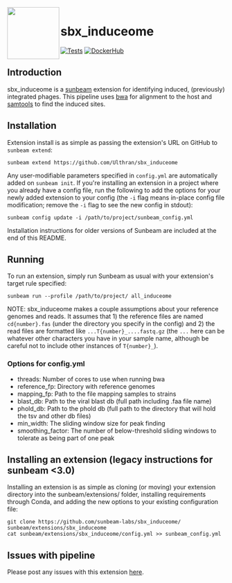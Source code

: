 <img src="https://github.com/sunbeam-labs/sunbeam/blob/stable/docs/images/sunbeam_logo.gif" width=120, height=120 align="left" />

# sbx_induceome

<!-- Badges start -->
[![Tests](https://github.com/Ulthran/sbx_induceome/actions/workflows/tests.yml/badge.svg)](https://github.com/Ulthran/sbx_induceome/actions/workflows/tests.yml)
[![DockerHub](https://img.shields.io/docker/pulls/sunbeamlabs/sbx_induceome)](https://hub.docker.com/repository/docker/sunbeamlabs/sbx_induceome/)
<!-- Badges end -->

## Introduction

sbx_induceome is a [sunbeam](https://github.com/sunbeam-labs/sunbeam) extension for identifying induced, (previously) integrated phages. This pipeline uses [bwa](https://bio-bwa.sourceforge.net/) for alignment to the host and [samtools](https://www.htslib.org/) to find the induced sites.

## Installation

Extension install is as simple as passing the extension's URL on GitHub to `sunbeam extend`:

    sunbeam extend https://github.com/Ulthran/sbx_induceome

Any user-modifiable parameters specified in `config.yml` are automatically added on `sunbeam init`. If you're installing an extension in a project where you already have a config file, run the following to add the options for your newly added extension to your config (the `-i` flag means in-place config file modification; remove the `-i` flag to see the new config in stdout):

    sunbeam config update -i /path/to/project/sunbeam_config.yml

Installation instructions for older versions of Sunbeam are included at the end of this README.

## Running

To run an extension, simply run Sunbeam as usual with your extension's target rule specified:

    sunbeam run --profile /path/to/project/ all_induceome

NOTE: sbx_induceome makes a couple assumptions about your reference genomes and reads. It assumes that 1) the reference files are named `cd{number}.fas` (under the directory you specify in the config) and 2) the read files are formatted like `...T{number}_....fastq.gz` (the `...` here can be whatever other characters you have in your sample name, although be careful not to include other instances of `T{number}_`).

### Options for config.yml

  - threads: Number of cores to use when running bwa
  - reference_fp: Directory with reference genomes
  - mapping_fp: Path to the file mapping samples to strains
  - blast_db: Path to the viral blast db (full path including .faa file name)
  - phold_db: Path to the phold db (full path to the directory that will hold the tsv and other db files)
  - min_width: The sliding window size for peak finding
  - smoothing_factor: The number of below-threshold sliding windows to tolerate as being part of one peak
    
## Installing an extension (legacy instructions for sunbeam <3.0)

Installing an extension is as simple as cloning (or moving) your extension directory into the sunbeam/extensions/ folder, installing requirements through Conda, and adding the new options to your existing configuration file: 

    git clone https://github.com/sunbeam-labs/sbx_induceome/ sunbeam/extensions/sbx_induceome
    cat sunbeam/extensions/sbx_induceome/config.yml >> sunbeam_config.yml

## Issues with pipeline

Please post any issues with this extension [here](https://github.com/Ulthran/sbx_induceome/issues).
